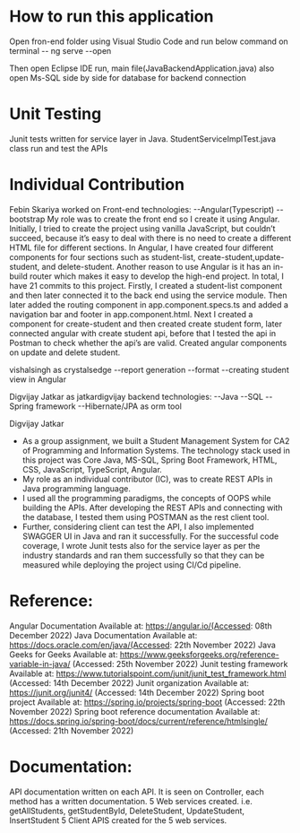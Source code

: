 # How to run this application

Open fron-end folder using Visual Studio Code and run below command on terminal
-- ng serve --open

Then open Eclipse IDE run, main file(JavaBackendApplication.java)
also open Ms-SQL side by side for database for backend connection

# Unit Testing

Junit tests written for service layer in Java.
StudentServiceImplTest.java class run and test the APIs

# Individual Contribution

Febin Skariya worked on Front-end technologies:
--Angular(Typescript)
--bootstrap
My role was to create the front end so I create it using Angular. Initially, I tried to create the project using vanilla JavaScript, but couldn’t succeed, because it’s easy to deal with there is no need to create a different HTML file for different sections. In Angular, I have created four different components for four sections such as student-list, create-student,update-student, and delete-student. Another reason to use Angular is it has an in-build router which makes it easy to develop the high-end project. In total, I have 21 commits to this project. Firstly, I created a student-list component and then later connected it to the back end using the service module. Then later added the routing component in app.component.specs.ts and added a navigation bar and footer in app.component.html. Next I created a component for create-student and then created create student form, later connected angular with create student api, before that I tested the api in Postman to check whether the api’s are valid. Created angular components on update and delete student.

vishalsingh as crystalsedge
--report generation
--format
--creating student view in Angular


Digvijay Jatkar as jatkardigvijay
backend technologies:
--Java
--SQL
--Spring framework
--Hibernate/JPA as orm tool

Digvijay Jatkar
- As a group assignment, we built a Student Management System for CA2 of Programming and Information Systems. The technology stack used in this project was Core Java, MS-SQL, Spring Boot Framework, HTML, CSS, JavaScript, TypeScript, Angular.
- My role as an individual contributor (IC), was to create REST APIs in Java programming language.
- I used all the programming paradigms, the concepts of OOPS while building the APIs. After developing the REST APIs and connecting with the database, I tested them using POSTMAN as the rest client tool.
- Further, considering client can test the API, I also implemented SWAGGER UI in Java and ran it successfully. For the successful code coverage, I wrote Junit tests also for the service layer as per the industry standards and ran them successfully so that they can be measured while deploying the project using CI/Cd pipeline.


# Reference:
Angular Documentation Available at: https://angular.io/(Accessed: 08th December 2022)
Java Documentation Available at: https://docs.oracle.com/en/java/(Accessed: 22th November 2022)
Java Geeks for Geeks Available at: https://www.geeksforgeeks.org/reference-variable-in-java/ (Accessed: 25th November 2022)
Junit testing framework Available at: https://www.tutorialspoint.com/junit/junit_test_framework.html (Accessed: 14th December 2022)
Junit organization Available at: https://junit.org/junit4/ (Accessed: 14th December 2022)
Spring boot project Available at: https://spring.io/projects/spring-boot (Accessed: 22th November 2022)
Spring boot reference documentation Available at: https://docs.spring.io/spring-boot/docs/current/reference/htmlsingle/ (Accessed: 21th November 2022)

# Documentation:
API documentation written on each API. It is seen on Controller, each method has a written documentation.
5 Web services created. i.e. getAllStudents, getStudentById, DeleteStudent, UpdateStudent, InsertStudent
5 Client APIS created for the 5 web services.

